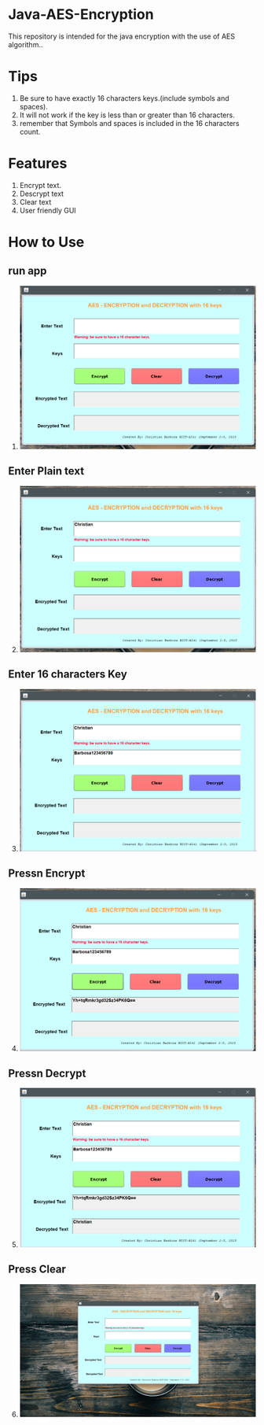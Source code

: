 # Java-AES-Encryption

This repository is intended for the java encryption with the use of AES algorithm..

# Tips

1. Be sure to have exactly 16 characters keys.(include symbols and spaces).
2. It will not work if the key is less than or greater than 16 characters.
3. remember that Symbols and spaces is included in the 16 characters count.

# Features

1. Encrypt text.
2. Descrypt text
3. Clear text
4. User friendly GUI

# How to Use

## run app
1. ![Run the app](/img/pic1.png)
## Enter Plain text
2. ![Enter plain-text](/img/pic2.png)
## Enter 16 characters Key
3. ![Enter key](/img/pic3.png)
## Pressn Encrypt
4. ![Press encrypt](/img/pic4.png)
## Pressn Decrypt
5. ![encrypted text](/img/pic5.png)
## Press Clear
6. ![Clear](/img/last.png)


